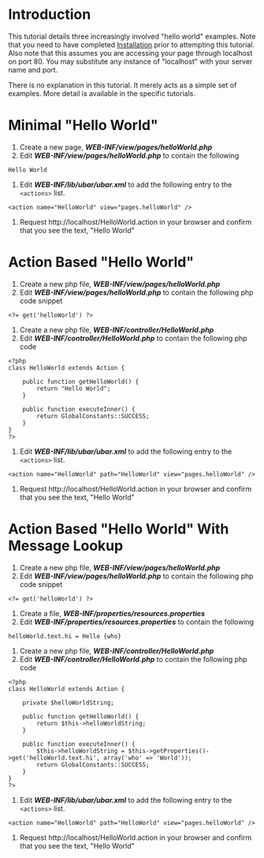 # Introduction #

This tutorial details three increasingly involved "hello world" examples. Note that you need to have completed [Installation](Installation.md) prior to attempting this tutorial. Also note that this assumes you are accessing your page through localhost on port 80. You may substitute any instance of "localhost" with your server name and port.

There is no explanation in this tutorial. It merely acts as a simple set of examples. More detail is available in the specific tutorials.


# Minimal "Hello World" #

  1. Create a new page, **_WEB-INF/view/pages/helloWorld.php_**
  1. Edit **_WEB-INF/view/pages/helloWorld.php_** to contain the following
```
Hello World
```
  1. Edit **_WEB-INF/lib/ubar/ubar.xml_** to add the following entry to the `<actions>` list.
```
<action name="HelloWorld" view="pages.helloWorld" />
```
  1. Request http://localhost/HelloWorld.action in your browser and confirm that you see the text, "Hello World"

# Action Based "Hello World" #

  1. Create a new php file, **_WEB-INF/view/pages/helloWorld.php_**
  1. Edit **_WEB-INF/view/pages/helloWorld.php_** to contain the following php code snippet
```
<?= get('helloWorld') ?>
```
  1. Create a new php file, **_WEB-INF/controller/HelloWorld.php_**
  1. Edit **_WEB-INF/controller/HelloWorld.php_** to contain the following php code
```
<?php
class HelloWorld extends Action {

	public function getHelloWorld() {
		return "Hello World";
	}

	public function executeInner() {
		return GlobalConstants::SUCCESS;
	}
}
?>
```
  1. Edit **_WEB-INF/lib/ubar/ubar.xml_** to add the following entry to the `<actions>` list.
```
<action name="HelloWorld" path="HelloWorld" view="pages.helloWorld" />
```
  1. Request http://localhost/HelloWorld.action in your browser and confirm that you see the text, "Hello World"

# Action Based "Hello World" With Message Lookup #

  1. Create a new php file, **_WEB-INF/view/pages/helloWorld.php_**
  1. Edit **_WEB-INF/view/pages/helloWorld.php_** to contain the following php code snippet
```
<?= get('helloWorld') ?>
```
  1. Create a file, **_WEB-INF/properties/resources.properties_**
  1. Edit **_WEB-INF/properties/resources.properties_** to contain the following
```
helloWorld.text.hi = Hello {who}
```
  1. Create a new php file, **_WEB-INF/controller/HelloWorld.php_**
  1. Edit **_WEB-INF/controller/HelloWorld.php_** to contain the following php code
```
<?php
class HelloWorld extends Action {

	private $helloWorldString;

	public function getHelloWorld() {
		return $this->helloWorldString;
	}

	public function executeInner() {
		$this->helloWorldString = $this->getProperties()->get('helloWorld.text.hi', array('who' => 'World'));
		return GlobalConstants::SUCCESS;
	}
}
?>
```
  1. Edit **_WEB-INF/lib/ubar/ubar.xml_** to add the following entry to the `<actions>` list.
```
<action name="HelloWorld" path="HelloWorld" view="pages.helloWorld" />
```
  1. Request http://localhost/HelloWorld.action in your browser and confirm that you see the text, "Hello World"

